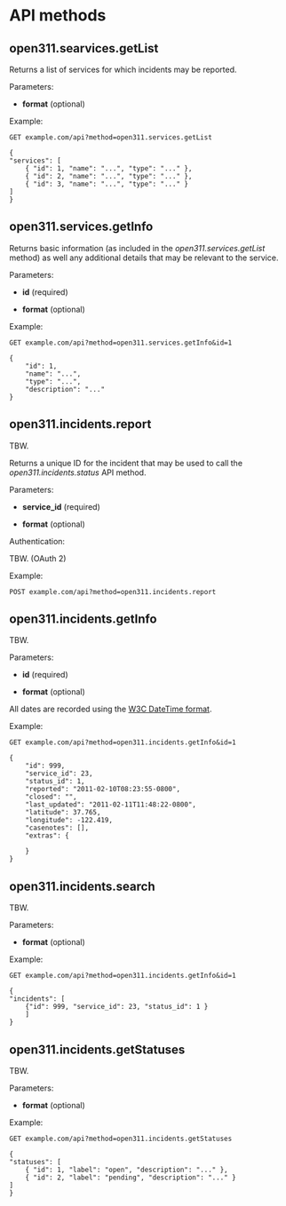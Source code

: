 API methods
==

open311.searvices.getList
--

Returns a list of services for which incidents may be reported.

Parameters:

* **format** (optional)

Example:

	GET example.com/api?method=open311.services.getList

	{
	"services": [
		{ "id": 1, "name": "...", "type": "..." },
		{ "id": 2, "name": "...", "type": "..." },
		{ "id": 3, "name": "...", "type": "..." }
	]
	}

open311.services.getInfo
--

Returns basic information (as included in the _open311.services.getList_ method)
as well any additional details that may be relevant to the service.

Parameters:

* **id** (required)

* **format** (optional)

Example:

	GET example.com/api?method=open311.services.getInfo&id=1

	{
		"id": 1,
		"name": "...",
		"type": "...",
		"description": "..."
	}

open311.incidents.report
--

TBW.

Returns a unique ID for the incident that may be used to call the
_open311.incidents.status_ API method.

Parameters:

* **service_id** (required)

* **format** (optional)

Authentication:

TBW. (OAuth 2)

Example:

	POST example.com/api?method=open311.incidents.report

open311.incidents.getInfo
--

TBW.

Parameters:

* **id** (required)

* **format** (optional)

All dates are recorded using the [W3C DateTime format](http://www.w3.org/TR/NOTE-datetime).

Example:

	GET example.com/api?method=open311.incidents.getInfo&id=1

	{
		"id": 999,
		"service_id": 23,
		"status_id": 1,
		"reported": "2011-02-10T08:23:55-0800",
		"closed": "",
		"last_updated": "2011-02-11T11:48:22-0800",
		"latitude": 37.765,
		"longitude": -122.419,
		"casenotes": [],
		"extras": {

		}
	}

open311.incidents.search
--

TBW.

Parameters:

* **format** (optional)

Example:

	GET example.com/api?method=open311.incidents.getInfo&id=1

	{
	"incidents": [
		{"id": 999, "service_id": 23, "status_id": 1 }
		]
	}

open311.incidents.getStatuses
--

TBW.

Parameters:

* **format** (optional)

Example:

	GET example.com/api?method=open311.incidents.getStatuses

	{
	"statuses": [
		{ "id": 1, "label": "open", "description": "..." },
		{ "id": 2, "label": "pending", "description": "..." }
	]
	}
